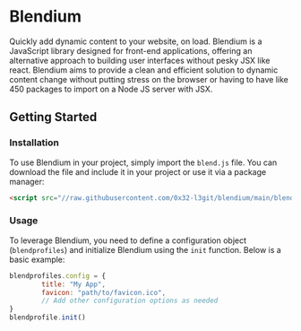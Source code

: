 # Blendium
Quickly add dynamic content to your website, on load.
Blendium is a JavaScript library designed for front-end applications, offering an alternative approach to building user interfaces without pesky JSX like react. Blendium aims to provide a clean and efficient solution to dynamic content change without putting stress on the browser or having to have like 450 packages to import on a Node JS server with JSX.

## Getting Started
### Installation
To use Blendium in your project, simply import the `blend.js` file. You can download the file and include it in your project or use it via a package manager:
```html
<script src="//raw.githubusercontent.com/0x32-l3git/blendium/main/blend.js"></script>
```
### Usage
To leverage Blendium, you need to define a configuration object (`blendprofiles`) and initialize Blendium using the `init` function. Below is a basic example:
```js
blendprofiles.config = {
        title: "My App",
        favicon: "path/to/favicon.ico",
        // Add other configuration options as needed
}
blendprofile.init()
```
